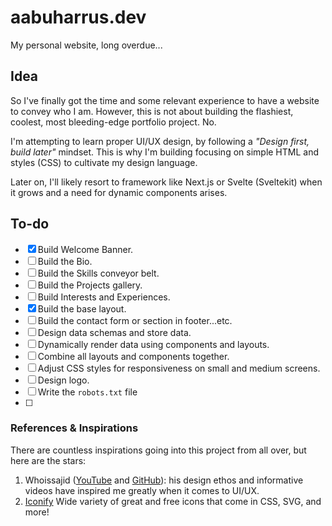# aabuharrus.dev
My personal website, long overdue...

## Idea
So I've finally got the time and some relevant experience to have a website to convey who I am.
However, this is not about building the flashiest, coolest, most bleeding-edge portfolio project. No.

I'm attempting to learn proper UI/UX design, by following a *"Design first, build later"* mindset. This is why I'm building focusing on simple HTML and styles (CSS) to cultivate my design language.

Later on, I'll likely resort to framework like Next.js or Svelte (Sveltekit) when it grows and a need for dynamic components arises.

## To-do
- [X] Build Welcome Banner.
- [ ] Build the Bio.
- [ ] Build the Skills conveyor belt.
- [ ] Build the Projects gallery.
- [ ] Build Interests and Experiences.
- [X] Build the base layout.
- [ ] Build the contact form or section in footer...etc.
- [ ] Design data schemas and store data.
- [ ] Dynamically render data using components and layouts.
- [ ] Combine all layouts and components together.
- [ ] Adjust CSS styles for responsiveness on small and medium screens.
- [ ] Design logo.
- [ ] Write the `robots.txt` file
- [ ] 



### References & Inspirations
There are countless inspirations going into this project from all over, but here are the stars:

1. Whoissajid ([YouTube](https://www.youtube.com/@whosajid) and [GitHub](https://github.com/whosajid)): his design ethos and informative videos have inspired me greatly when it comes to UI/UX.
2. [Iconify](https://icon-sets.iconify.design/) Wide variety of great and free icons that come in CSS, SVG, and more! 
